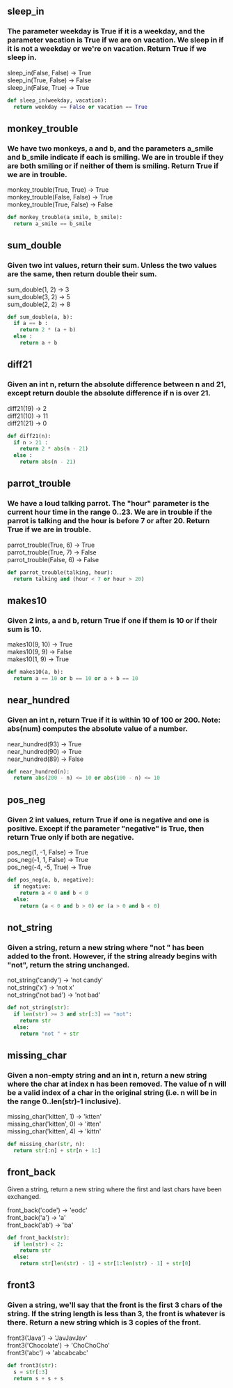 ## sleep_in
### The parameter weekday is True if it is a weekday, and the parameter vacation is True if we are on vacation. We sleep in if it is not a weekday or we're on vacation. Return True if we sleep in.
sleep_in(False, False) → True  
sleep_in(True, False) → False  
sleep_in(False, True) → True
```python
def sleep_in(weekday, vacation):
  return weekday == False or vacation == True
```
## monkey_trouble
### We have two monkeys, a and b, and the parameters a_smile and b_smile indicate if each is smiling. We are in trouble if they are both smiling or if neither of them is smiling. Return True if we are in trouble.

  
monkey_trouble(True, True) → True  
monkey_trouble(False, False) → True  
monkey_trouble(True, False) → False
```python
def monkey_trouble(a_smile, b_smile):
  return a_smile == b_smile
```

## sum_double
### Given two int values, return their sum. Unless the two values are the same, then return double their sum.

  
sum_double(1, 2) → 3  
sum_double(3, 2) → 5  
sum_double(2, 2) → 8
```python
def sum_double(a, b):
  if a == b :
    return 2 * (a + b)
  else :
    return a + b
```
## diff21
### Given an int n, return the absolute difference between n and 21, except return double the absolute difference if n is over 21.

  
diff21(19) → 2  
diff21(10) → 11  
diff21(21) → 0
```python
def diff21(n):
  if n > 21 :
    return 2 * abs(n - 21)
  else :
    return abs(n - 21)
```
## parrot_trouble
### We have a loud talking parrot. The "hour" parameter is the current hour time in the range 0..23. We are in trouble if the parrot is talking and the hour is before 7 or after 20. Return True if we are in trouble.

  
parrot_trouble(True, 6) → True  
parrot_trouble(True, 7) → False  
parrot_trouble(False, 6) → False
```python
def parrot_trouble(talking, hour):
  return talking and (hour < 7 or hour > 20)
```
## makes10
### Given 2 ints, a and b, return True if one if them is 10 or if their sum is 10.

  
makes10(9, 10) → True  
makes10(9, 9) → False  
makes10(1, 9) → True
```python
def makes10(a, b):
  return a == 10 or b == 10 or a + b == 10
```
## near_hundred
### Given an int n, return True if it is within 10 of 100 or 200. Note: abs(num) computes the absolute value of a number.

  
near_hundred(93) → True  
near_hundred(90) → True  
near_hundred(89) → False
```python
def near_hundred(n):
  return abs(200 - n) <= 10 or abs(100 - n) <= 10
```
## pos_neg
### Given 2 int values, return True if one is negative and one is positive. Except if the parameter "negative" is True, then return True only if both are negative.

  
pos_neg(1, -1, False) → True  
pos_neg(-1, 1, False) → True  
pos_neg(-4, -5, True) → True
```python
def pos_neg(a, b, negative):
  if negative:
    return a < 0 and b < 0
  else:
    return (a < 0 and b > 0) or (a > 0 and b < 0)
```
## not_string
### Given a string, return a new string where "not " has been added to the front. However, if the string already begins with "not", return the string unchanged.

  
not_string('candy') → 'not candy'  
not_string('x') → 'not x'  
not_string('not bad') → 'not bad'

```python
def not_string(str):
  if len(str) >= 3 and str[:3] == "not":
    return str
  else:
    return "not " + str
```
## missing_char
### Given a non-empty string and an int n, return a new string where the char at index n has been removed. The value of n will be a valid index of a char in the original string (i.e. n will be in the range 0..len(str)-1 inclusive).

  
missing_char('kitten', 1) → 'ktten'  
missing_char('kitten', 0) → 'itten'  
missing_char('kitten', 4) → 'kittn'
```python
def missing_char(str, n):
  return str[:n] + str[n + 1:]
```

## front_back
Given a string, return a new string where the first and last chars have been exchanged.

  
front_back('code') → 'eodc'  
front_back('a') → 'a'  
front_back('ab') → 'ba'
```python
def front_back(str):
  if len(str) < 2:
    return str
  else:
    return str[len(str) - 1] + str[1:len(str) - 1] + str[0]
```
## front3
### Given a string, we'll say that the front is the first 3 chars of the string. If the string length is less than 3, the front is whatever is there. Return a new string which is 3 copies of the front.

  
front3('Java') → 'JavJavJav'  
front3('Chocolate') → 'ChoChoCho'  
front3('abc') → 'abcabcabc'
```python
def front3(str):
  s = str[:3] 
  return s + s + s
```
